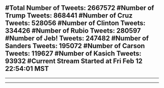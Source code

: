 #Total Number of Tweets: 2667572 
#Number of Trump Tweets: 868441
#Number of Cruz Tweets: 528056
#Number of Clinton Tweets: 334426
#Number of Rubio Tweets: 280597
#Number of Jeb! Tweets: 247482
#Number of Sanders Tweets: 195072
#Number of Carson Tweets: 119627
#Number of Kasich Tweets: 93932
#Current Stream Started at Fri Feb 12 22:54:01 MST
---
---
---
